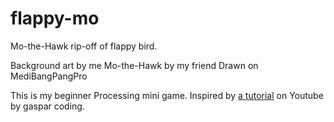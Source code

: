 # flappy-mo
Mo-the-Hawk rip-off of flappy bird.

Background art by me
Mo-the-Hawk by my friend
Drawn on MediBangPangPro

This is my beginner Processing mini game. Inspired by [a tutorial](https://www.youtube.com/watch?v=UIlzIwqmOYE) on Youtube by gaspar coding.
